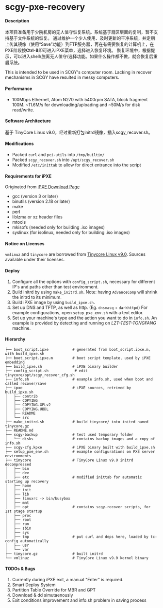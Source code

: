 # scgy-pxe-recovery

#### Description
本项目准备用于少院机房的无人值守恢复系统。系统基于扇区层面的复制，暂不支持基于文件系统的恢复。
通过维护一个少人使用、及时更新的干净系统，并定期上传其镜像（使用“Save”功能）到FTP服务器，再在有需要恢复的计算机上，在PXE阶段按**Ctrl-B**即可进入iPXE菜单，选择进入恢复环境。
恢复环境中，根据提示，可以进入shell/脱离无人值守/选择功能。如果什么操作都不做，就会恢复后重启系统。

This is intended to be used in SCGY's computer room. Lacking in recover mechanisms in SCGY have resulted in messy computers.

#### Performance
- 100Mbps Ethernet, Atom N270 with 5400rpm SATA, block fragment 100M. ~11.6M/s for downloading/uploading and ~50M/s for disk read/write.

#### Software Architecture
基于 TinyCore Linux v9.0，经过重新打包initrd镜像，插入scgy_recover.sh。

#### Modifications
- Packed `curl` and `pci-utils` into `/tmp/builtin/`
- Packed `scgy_recover.sh` into `/opt/scgy_recover.sh`
- Modified `/etc/inittab` to allow for direct entrance into the script

#### Requirements for iPXE
Originated from [iPXE Download Page](http://ipxe.org/download)
- gcc (version 3 or later)
- binutils (version 2.18 or later)
- make
- perl
- liblzma or xz header files
- mtools
- mkisofs (needed only for building .iso images)
- syslinux (for isolinux, needed only for building .iso images)

#### Notice on Licenses
`vmlinuz` and `tinycore` are borrowed from [Tinycore Linux v9.0](http://www.tinycorelinux.net/). Sources available under their licenses.

#### Deploy
1. Configure all the options with `config_script.sh`, necessary for different IP's and paths other than test environment.
2. Build initrd by using `make_initrd.sh`. Note: having `AdvanceComp` will shrink the initrd to its minimum.
3. Build iPXE image by using `build_ipxe.sh`.
4. Set up DNS and TFTP, as well as http. (Eg. `dnsmasq` + `darkhttpd`)
   For example configurations, open `setup_pxe_env.sh` with a text editor.
5. Set up your machine's type and the action you want to do in `info.sh`. An example is provided by detecting and running on *LZT-TEST-TONGFANG* machine.

#### Hierarchy
```
├── boot_script.ipxe           # generated from boot_script.ipxe.m, with build_ipxe.sh
├── boot_script.ipxe.m         # boot script template, used by iPXE embedding
├── build_ipxe.sh              # iPXE binary builder
├── config_script.sh            # edit tinycore/opt/scgy_recover_cfg.sh
├── info.sh                    # example info.sh, used when boot and called recover/save
├── ipxe                       # iPXE sources, retrived by build_ipxe.sh
│   ├── contrib
│   ├── COPYING
│   ├── COPYING.GPLv2
│   ├── COPYING.UBDL
│   ├── README
│   └── src
├── make_initrd.sh             # build tinycore/ into initrd named tinycore.gz
├── README.md
├── scgy-backup                # test used temporary folder
│   └── disks                  # contains backup images and a copy of info.sh 
├── scgy-cfg.kpxe              # iPXE binary built with build_ipxe.sh
├── setup_pxe_env.sh           # example configurations on PXE server environments
├── tinycore                   # TinyCore Linux v9.0 initrd decompressed
│   ├── bin
│   ├── dev
│   ├── etc                    # modified inittab for automatic starting up recovery
│   ├── home
│   ├── init
│   ├── lib
│   ├── linuxrc -> bin/busybox
│   ├── mnt
│   ├── opt                    # contains scgy-recover scripts, for 1st stage startup
│   ├── proc
│   ├── root
│   ├── run
│   ├── sbin
│   ├── sys
│   ├── tmp                    # put curl and deps here, loaded by tc-config automatically
│   ├── usr
│   └── var
├── tinycore.gz                # built initrd
└── vmlinuz                    # TinyCore Linux v9.0 kernel binary
```

#### TODOs & Bugs
1. Currently during iPXE exit, a manual "Enter" is required.
2. Smart Deploy System
3. Partition Table Override for MBR and GPT
4. Download & dd simutaenously
5. Exit conditions improvement and info.sh problem in saving process
